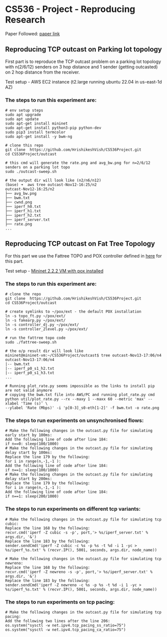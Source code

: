 # CS536 - Project - Reproducing Research 
Paper Followed: [paper link](https://www.usenix.org/conference/nsdi12/technical-sessions/presentation/prakash)
## Reproducing TCP outcast on Parking lot topology
First part is to reproduce the TCP outcast problem on a parking lot topology with n(2/6/12) senders on 3 hop distance and 1 sender (getting outcasted)
on 2 hop distance from the receiver. 

Test setup - AWS EC2 instance (t2.large running ubuntu 22.04 in us-east-1d AZ)
### The steps to run this experiment are:
```
# env setup steps
sudo apt upgrade
sudo apt update
sudo apt-get install mininet
sudo apt-get install python3-pip python-dev
sudo pip3 install termcolor
sudo apt-get install -y bwm-ng

# clone this repo
git clone  https://github.com/HrishikeshVish/CS536Project.git
cd CS536Project/outcast

# this cmd will generate the rate.png and avg_bw.png for n=2/6/12 senders on a parking lot topo
sudo ./outcast-sweep.sh

# the output dir will look like (n2/n6/n12)
(base) ➜  aws tree outcast-Nov12-16:25/n2 
outcast-Nov12-16:25/n2
├── avg_bw.png
├── bwm.txt
├── cwnd.png
├── iperf_h0.txt
├── iperf_h1.txt
├── iperf_h2.txt
├── iperf_server.txt
├── rate.png
...
```

## Reproducing TCP outcast on Fat Tree Topology
For this part we use the Fattree TOPO and POX controller defined in [here](https://github.com/gramorgan/mininet-fat-tree) for this part.

Test setup - [Mininet 2.2.2 VM with pox installed](https://github.com/mininet/mininet/releases/tag/2.2.2)
### The steps to run this experiment are:
```
# clone the repo
git clone  https://github.com/HrishikeshVish/CS536Project.git
cd CS536Project/outcast

# create symlinks to ~/pox/ext - the default POX installation
ln -s topo_ft.py ~/pox/ext/
ln -s fakearp.py ~/pox/ext/
ln -s controller_dj.py ~/pox/ext/
ln -s controller_2level.py ~/pox/ext/

# run the fattree topo code
sudo ./fattree-sweep.sh

# the o/p result dir will look like
mininet@mininet-vm:~/CS536Project/outcast$ tree outcast-Nov13-17:06/n4
outcast-Nov13-17:06/n4
|-- bwm.txt
|-- iperf_p0_s1_h2.txt
|-- iperf_p0_s1_h3.txt
...

# Running plot_rate.py seems impossible as the links to install pip are not valid anymore
# copying the bwm.txt file into AWS/PC and running plot_rate.py cmd
python util/plot_rate.py --rx --maxy 1 --maxx 60 --metric 'max' --xlabel 'Time (s)' \
--ylabel 'Rate (Mbps)' -i 'p[0-3]_s0-eth[1-2]' -f bwm.txt -o rate.png

```
### The steps to run experiments on unsynchronised flows:
```
# Make the following changes in the outcast.py file for simulating early start by 100ms:
Add the following line of code after line 184:
if n==0: sleep(100/1000)
# Make the following changes in the outcast.py file for simulating delay start by 100ms:
Replace the line 179 by the following:
for i in range(n,-1,-1 ):
Add the following line of code after line 184:
if n==1: sleep(100/1000) 
# Make the following changes in the outcast.py file for simulating delay start by 200ms:
Replace the line 179 by the following:
for i in range(n,-1,-1 ):
Add the following line of code after line 184:
if n==1: sleep(200/1000) 
```

### The steps to run experiments on different tcp variants:
```
# Make the following changes in the outcast.py file for simulating tcp cubic:
Replace the line 168 by the following:
recvr.cmd('iperf -Z cubic -s -p', port,'> %s/iperf_server.txt' % args.dir, '&')
Replace the line 183 by the following:
sender.sendCmd('iperf -Z cubic -c %s -p %s -t %d -i 1 -yc > %s/iperf_%s.txt' % (recvr.IP(), 5001, seconds, args.dir, node_name))

# Make the following changes in the outcast.py file for simulating tcp newreno:
Replace the line 168 by the following:
recvr.cmd('iperf -Z newreno -s -p', port,'> %s/iperf_server.txt' % args.dir, '&')
Replace the line 183 by the following:
sender.sendCmd('iperf -Z newreno -c %s -p %s -t %d -i 1 -yc > %s/iperf_%s.txt' % (recvr.IP(), 5001, seconds, args.dir, node_name))
```
### The steps to run experiments on tcp pacing:
```
# Make the following changes in the outcast.py file for simulating tcp pacing:
Add the following two lines after the line 206:
os.system("sysctl -w net.ipv4.tcp_pacing_ss_ratio=75")
os.system("sysctl -w net.ipv4.tcp_pacing_ca_ratio=75")

```
